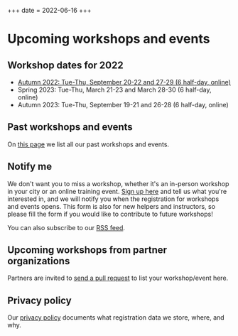 +++
date = 2022-06-16
+++

# Upcoming workshops and events


## Workshop dates for 2022

<!-- If you edit this section, also update the date on top of this page. This
is important for RSS feed. -->

- [Autumn 2022: Tue-Thu, September 20-22 and 27-29 (6 half-day, online)](https://coderefinery.github.io/2022-09-20-workshop/)
- Spring 2023: Tue-Thu, March 21-23 and March 28-30 (6 half-day, online)
- Autumn 2023: Tue-Thu, September 19-21 and 26-28 (6 half-day, online)


## Past workshops and events

On [this page](/workshops/past/) we list all our past workshops and events.


## Notify me

We don't want you to miss a workshop, whether it's an in-person
workshop in your city or an online training event. [Sign up
here](https://indico.neic.no/event/135/surveys/36) and tell us what
you're interested in, and we will notify you when the registration for
workshops and events opens. This form is also for new
helpers and instructors, so please fill the form if you would like to
contribute to future workshops!

You can also subscribe to our [RSS feed](/atom.xml).


## Upcoming workshops from partner organizations

<div class="uk-alert-primary" uk-alert>
<a class="uk-alert-close" uk-close></a>

Partners are invited to [send a pull
request](https://github.com/coderefinery/coderefinery.org/edit/main/content/workshops/upcoming.md)
to list your workshop/event here.

</div>


## Privacy policy

Our [privacy policy](/privacy-policy/)
documents what registration data we store, where, and why.
